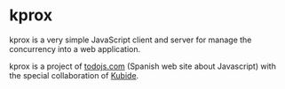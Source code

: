 # kprox

kprox is a very simple JavaScript client and server for manage the concurrency into a web application. 

kprox is a project of [todojs.com](http://www.todojs.com) (Spanish web site about Javascript) with the special collaboration of [Kubide](http://www.kubide.es).

